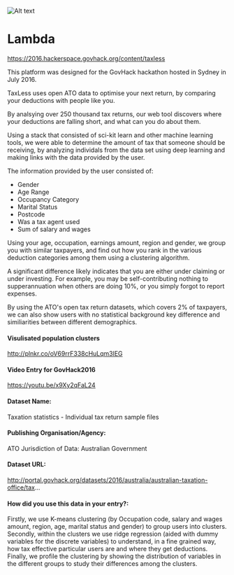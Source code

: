 
![Alt text](http://i.imgur.com/Fd1aRP8.png)

# Lambda

https://2016.hackerspace.govhack.org/content/taxless

This platform was designed for the GovHack hackathon hosted in Sydney in July 2016.

TaxLess uses open ATO data to optimise your next return, by comparing your deductions with people like you.

By analsying over 250 thousand tax returns, our web tool discovers where your deductions are falling short, and what can you do about them.

Using a stack that consisted of sci-kit learn and other machine learning tools, we were able to determine the amount of tax that someone should be receiving, by analyzing individals from the data set using deep learning and making links with the data provided by the user.

The information provided by the user consisted of:
- Gender
- Age Range
- Occupancy Category
- Marital Status
- Postcode
- Was a tax agent used
- Sum of salary and wages

Using your age, occupation, earnings amount, region and gender, we group you with similar taxpayers, and find out how you rank in the various deduction categories among them using a clustering algorithm. 

A significant difference likely indicates that you are either under claiming or under investing. For example, you may be self-contributing nothing to supperannuation when others are doing 10%, or you simply forgot to report expenses. 

By using the ATO's open tax return datasets, which covers 2% of taxpayers, we can also show users with no statistical background key difference and similiarities between different demographics.

#### Visulisated population clusters
http://plnkr.co/oV69rrF338cHuLqm3lEG

#### Video Entry for GovHack2016
https://youtu.be/x9Xy2qFaL24

#### Dataset Name: 
Taxation statistics - Individual tax return sample files
#### Publishing Organisation/Agency: 
ATO
Jurisdiction of Data: 
Australian Government
#### Dataset URL: 
http://portal.govhack.org/datasets/2016/australia/australian-taxation-office/tax...
#### How did you use this data in your entry?: 
Firstly, we use K-means clustering (by Occupation code, salary and wages amount, region, age, marital status and gender) to group users into clusters. Secondly, within the clusters we use ridge regression (aided with dummy variables for the discrete variables) to understand, in a fine grained way, how tax effective particular users are and where they get deductions. Finally, we profile the clustering by showing the distribution of variables in the different groups to study their differences among the clusters.
